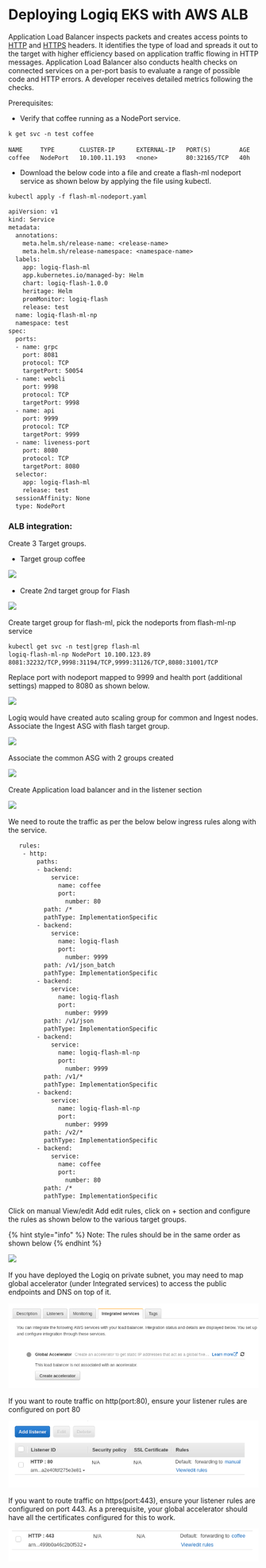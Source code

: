 # Deploying Logiq EKS with AWS ALB

Application Load Balancer inspects packets and creates access points to [HTTP](https://whatis.techtarget.com/definition/HTTP-Hypertext-Transfer-Protocol) and [HTTPS](https://searchsoftwarequality.techtarget.com/definition/HTTPS) headers. It identifies the type of load and spreads it out to the target with higher efficiency based on application traffic flowing in HTTP messages. Application Load Balancer also conducts health checks on connected services on a per-port basis to evaluate a range of possible code and HTTP errors. A developer receives detailed metrics following the checks.

Prerequisites:

* Verify that coffee running as a NodePort service.

```
k get svc -n test coffee

NAME     TYPE       CLUSTER-IP      EXTERNAL-IP   PORT(S)        AGE
coffee   NodePort   10.100.11.193   <none>        80:32165/TCP   40h
```

* Download the below code into a file and create a flash-ml nodeport service as shown below by applying the file using kubectl.

```
kubectl apply -f flash-ml-nodeport.yaml
```

```
apiVersion: v1
kind: Service
metadata:
  annotations:
    meta.helm.sh/release-name: <release-name>
    meta.helm.sh/release-namespace: <namespace-name>
  labels:
    app: logiq-flash-ml
    app.kubernetes.io/managed-by: Helm
    chart: logiq-flash-1.0.0
    heritage: Helm
    promMonitor: logiq-flash
    release: test
  name: logiq-flash-ml-np
  namespace: test
spec:
  ports:
  - name: grpc
    port: 8081
    protocol: TCP
    targetPort: 50054
  - name: webcli
    port: 9998
    protocol: TCP
    targetPort: 9998
  - name: api
    port: 9999
    protocol: TCP
    targetPort: 9999
  - name: liveness-port
    port: 8080
    protocol: TCP
    targetPort: 8080
  selector:
    app: logiq-flash-ml
    release: test
  sessionAffinity: None
  type: NodePort 
```

### ALB integration:

Create 3 Target groups.

* Target group coffee

![](https://lh4.googleusercontent.com/8Pw1H9jtBYbaTfNo\_s0g9W0G3\_CzxGpCacAR2wDhIZcV4oTcBWo59\_95KYldYK6D5Q86r4xKJsQ1yvumbOo9YpqU\_DD5REH6hJ9pClYVMgQyQURGHxQubHv7z0n3abQeTfcwRE-x)

* Create 2nd target group for Flash

![](https://lh6.googleusercontent.com/Z9Zp9kTwUgZJl8ffrLM5rAq414sRY\_tPv40pLU\_zJfnYPkDAljR89cROfsSzeX8pMXdUc36JVVR\_o5DyLOVyj-yMv3UdJy\_C9-cT9pQDm8uLuLBjGj55OP8LwzxL4BSMlI\_uG7Yn)

Create target group for flash-ml, pick the nodeports from flash-ml-np service

```
kubectl get svc -n test|grep flash-ml 
logiq-flash-ml-np NodePort 10.100.123.89 8081:32232/TCP,9998:31194/TCP,9999:31126/TCP,8080:31001/TCP
```

&#x20;Replace port with nodeport mapped to 9999 and health port (additional settings) mapped to 8080 as shown below.

![](https://lh3.googleusercontent.com/ai7ig51CnmjxOPITELhvZ0ufkRpGPjSfHVj8MhNgjYnjInqwI7yfJyAg\_rGc2xbdrBuXmjkHDviLg-Sxh6I34fGyNTBTcvSxDt1xV79HUi1HaaoFQczV9z9euwUC7nIUAYHE8wxr)

Logiq would have created auto scaling group for common and Ingest nodes. Associate the Ingest ASG with flash target group.

![](https://lh3.googleusercontent.com/X4o\_29hFbuPqDFSPMxShLmRgfqYhzN5EbTWWT4za\_snOG3JJ9JEEmsiGMLDjStRh83qeleN8ZREv9z5HCIWGxdxAiGMTYXYKQ0tzAxNUbN0FGacLj6HFIokuIJ4jshL0mJTMoRPu)

Associate the common ASG with 2 groups created

![](https://lh6.googleusercontent.com/y8ERNyhZUBPRwvQfOBRRdFgj1GWCCGonLi0SUAcEKGaQ974yuZ2iICz4YJG-PKLOWBPg25laey4Id44fFNlv7VmYbXKf9ifmBSE4Wtk66qlzg6S54Bus6xWVP3nyqvqrtCFkJwm\_)

Create Application load balancer and in the listener section

![](https://lh3.googleusercontent.com/eulpuoynsPsJ3EfyDbGPdC0DTBWCI9IgclDknOzaLxMyIorwVkgLzp7YigT3WypHj5fr5dPT\_ZVBURxsbCACe33KcNUuNNTP6EpgQkX4fRflxe1dNsWadsg8WDOeRr0nlzZ5zzKw)

We need to route the traffic as per the below below ingress rules along with the service.

```
   rules:
    - http:
        paths:
        - backend:
            service:
              name: coffee
              port:
                number: 80
          path: /*
          pathType: ImplementationSpecific
        - backend:
            service:
              name: logiq-flash
              port:
                number: 9999
          path: /v1/json_batch
          pathType: ImplementationSpecific
        - backend:
            service:
              name: logiq-flash
              port:
                number: 9999
          path: /v1/json
          pathType: ImplementationSpecific
        - backend:
            service:
              name: logiq-flash-ml-np
              port:
                number: 9999
          path: /v1/*
          pathType: ImplementationSpecific
        - backend:
            service:
              name: logiq-flash-ml-np
              port:
                number: 9999
          path: /v2/*
          pathType: ImplementationSpecific
        - backend:
            service:
              name: coffee
              port:
                number: 80
          path: /*
          pathType: ImplementationSpecific

```



Click on manual View/edit Add edit rules, click on + section and configure the rules as shown below to the various target groups.

{% hint style="info" %}
Note: The rules should be in the same order as shown below
{% endhint %}

![](https://lh4.googleusercontent.com/X7Ih0K85bHasXm8uvJRA223ZUBQgIKrDTCoR-dstI48FT0qtJWtjL\_2LcC1CKbcqkTC15LTwsyPNYTBUVb8yyIU8RKHtdIhFRsreTzlROrXCLzPZt6kcE1-ZDAkPSXi9UpqCdN8o)

If you have deployed the Logiq on private subnet, you may need to map global accelerator (under Integrated services) to access the public endpoints and DNS on top of it.&#x20;

![](<../.gitbook/assets/image (20) (1) (1).png>)

If you want to route traffic on http(port:80), ensure your listener rules are configured on port 80

![](<../.gitbook/assets/image (16) (2).png>)

If you want to route traffic on https(port:443), ensure your listener rules are configured on port 443. As a prerequisite, your global accelerator should have all the certificates configured for this to work.

![](<../.gitbook/assets/image (12) (1).png>)
